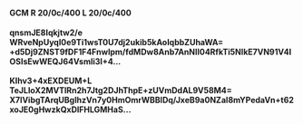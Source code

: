#### GCM R 20/0c/400 L 20/0c/400
**qnsmJE8Iqkjtw2/e**<br/>**WRveNpUyql0e9Ti1wsT0U7dj2ukib5kAoIqbbZUhaWA=**<br/>**+d5Dj9ZNST9fDF1F4Fnwlpm/fdMDw8Anb7AnNIl04RfkTi5NIkE7VN91V4IOSIsEwWEQJ64Vsmli3I+4...**<br/><br/>
**KIhv3+4xEXDEUM+L**<br/>**TeJLIoX2MVTlRn2h7Jtg2DJhThpE+zUVmDdAL9V58M4=**<br/>**X7IVibgTArqUBglhzVn7y0HmOmrWBBlDq/JxeB9a0NZaI8mYPedaVn+t62xoJE0gHwzkQxDlFHLGMHaS...**